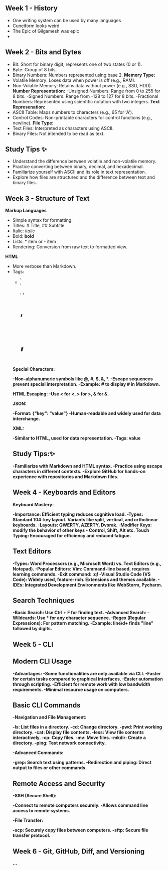 ## Week 1 - History
- One writing system can be used by many languages
- Cuneiform looks weird
- The Epic of Gilgamesh was epic
- 
## Week 2 - Bits and Bytes
- Bit: Short for binary digit, represents one of two states (0 or 1).
- Byte: Group of 8 bits.
- Binary Numbers: Numbers represented using base 2.
**Memory Type:**
- Volatile Memory: Loses data when power is off (e.g., RAM).
- Non-Volatile Memory: Retains data without power (e.g., SSD, HDD).
**Number Representation:**
-Unsigned Numbers: Range from 0 to 255 for 8 bits.
-Signed Numbers: Range from -128 to 127 for 8 bits.
-Fractional Numbers: Represented using scientific notation with two integers.
**Text Represenation:**
- ASCII Table: Maps numbers to characters (e.g., 65 for 'A').
- Control Codes: Non-printable characters for control functions (e.g., newline).
**File Type:**
- Text Files: Interpreted as characters using ASCII.
- Binary Files: Not intended to be read as text.

## Study Tips ✨

- Understand the difference between volatile and non-volatile memory.
- Practice converting between binary, decimal, and hexadecimal.
- Familiarize yourself with ASCII and its role in text representation.
- Explore how files are structured and the difference between text and binary files.

## Week 3 - Structure of Text
**Markup Languages**
- Simple syntax for formatting.
- Titles: # Title, ## Subtitle
- Italic: _italic_
- Bold: **bold**
- Lists: * item or - item
- Rendering: Conversion from raw text to formatted view.

**HTML**
- More verbose than Markdown.
- Tags: <ul>, <li>, <p>, <strong>, <h1>, <h2>, <h3>

**Special Characters:**

-Non-alphanumeric symbols like @, #, $, &, *.
-Escape sequences prevent special interpretation.
-Example: \# to display # in Markdown.

**HTML Escaping:**
-Use &lt; for <, &gt; for >, &amp; for &.

**JSON:**

-Format: {"key": "value"}
-Human-readable and widely used for data interchange.

**XML:**

-Similar to HTML, used for data representation.
-Tags: <tag>value</tag>

## Study Tips:✨

-Familiarize with Markdown and HTML syntax.
-Practice using escape characters in different contexts.
-Explore GitHub for hands-on experience with repositories and Markdown files.

## Week 4 - Keyboards and Editors

**Keyboard Mastery-**

-Importance: Efficient typing reduces cognitive load.
-Types:
Standard 104-key layout.
Variants like split, vertical, and ortholinear keyboards.
-Layouts:
QWERTY, AZERTY, Dvorak.
-Modifier Keys: modify the behavior of other keys - Control, Shift, Alt etc.
Touch Typing: Encouraged for efficiency and reduced fatigue.

## Text Editors
-**Types:**
Word Processors (e.g., Microsoft Word) vs. Text Editors (e.g., Notepad).
-**Popular Editors:**
**Vim**: Command-line based, requires learning commands.
-**Exit command:** :q!
-**Visual Studio Code (VS Code):** Widely used, feature-rich.
Extensions and themes available.
-**IDEs:** Integrated Development Environments like WebStorm, Pycharm.

## Search Techniques

-Basic Search: Use Ctrl + F for finding text.
-Advanced Search:
-Wildcards: Use * for any character sequence.
-Regex (Regular Expressions): For pattern matching.
-Example: line\d+ finds "line" followed by digits.

## Week 5 - CLI

## Modern CLI Usage
-**Advantages:**
-Some functionalities are only available via CLI.
-Faster for certain tasks compared to graphical interfaces.
-Easier automation through scripting.
-Efficient for remote work with low bandwidth requirements.
-Minimal resource usage on computers.

## Basic CLI Commands

-**Navigation and File Management:**

-ls: List files in a directory.
-cd: Change directory.
-pwd: Print working directory.
-cat: Display file contents.
-less: View file contents interactively.
-cp: Copy files.
-mv: Move files.
-mkdir: Create a directory.
-ping: Test network connectivity.

-**Advanced Commands:**

-grep: Search text using patterns.
-Redirection and piping: Direct output to files or other commands.

## Remote Access and Security
-**SSH (Secure Shell):**

-Connect to remote computers securely.
-Allows command line access to remote systems.

-**File Transfer:**

-scp: Securely copy files between computers.
-sftp: Secure file transfer protocol.

## Week 6 - Git, GitHub, Diff, and Versioning
...

